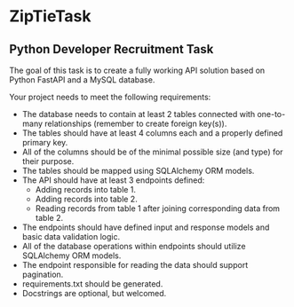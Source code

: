 # ZipTieTask

## Python Developer Recruitment Task

The goal of this task is to create a fully working API solution based on Python FastAPI and a MySQL database.

Your project needs to meet the following requirements:
- The database needs to contain at least 2 tables connected with one-to-many relationships (remember to create foreign key(s)).
- The tables should have at least 4 columns each and a properly defined primary key.
- All of the columns should be of the minimal possible size (and type) for their purpose.
- The tables should be mapped using SQLAlchemy ORM models.
- The API should have at least 3 endpoints defined:
    - Adding records into table 1.
    - Adding records into table 2.
    - Reading records from table 1 after joining corresponding data from table 2.
- The endpoints should have defined input and response models and basic data validation logic.
- All of the database operations within endpoints should utilize SQLAlchemy ORM models.
- The endpoint responsible for reading the data should support pagination.
- requirements.txt should be generated.
- Docstrings are optional, but welcomed.
